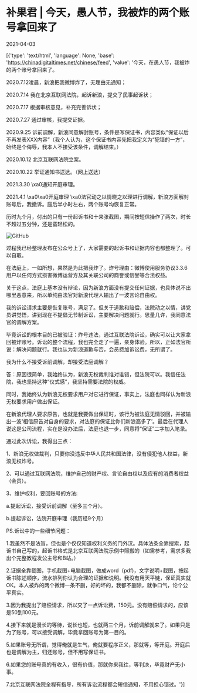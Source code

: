 # 补果君 | 今天，愚人节，我被炸的两个账号拿回来了

2021-04-03

[{'type': 'text/html', 'language': None, 'base': 'https://chinadigitaltimes.net/chinese/feed', 'value': '今天，在愚人节，我被炸的两个账号拿回来了。

2020.7.12凌晨，新浪把我微博炸了，无理由无通知；

2020.7.14 我在北京互联网法院，起诉新浪，提交了民事起诉状；

2020.7.17 根据审核意见，补充完善诉状；

2020.7.27 通过审核，我提交证据。

2020.9.25 诉前调解，新浪同意解封账号，条件是写保证书，内容类似“保证以后不再发表XXX内容”（我个人认为，这个保证书内容先把我定义为“犯错的一方”，始终是个侮辱，我本人不接受该条件，调解结束。）

2020.10.12 北京互联网法院立案。

2020.10.22 举证通知书送达。（网上送达）

2021.3.30 \xa0通知开庭审理。

2021.4.1 \xa0\xa0开庭审理 \xa0法官动之以情晓之以理进行调解，新浪方面解封账号后，我撤诉。庭后半小时左右，两个账号均恢复正常。

历时九个月，付出的只有一份起诉书和十来张截图，期间按短信操作了两次，时长不超过五分钟，还是蛮轻松的。

![GitHub](https://chinadigitaltimes.net/chinese/files/2021/04/2c.jpg)

过程我已经整理发布在公众号上了，大家需要的起诉书和证据内容也都整理了。可以自取。

在法庭上，一如所想，果然是为此把我炸了。炸号理由：微博使用服务协议3.3.6 用户以任何方式损害微博运营方及其关联公司的商誉或信誉等合法权益。

关于这点，法庭上基本没有辩论，因为新浪方面没有提交任何证据，也具体说不出哪里恶意来，所以单纯由法官对新浪代理人输出了一波言论自由权。

我的诉讼请求主要是恢复账号，满足了。但关于道歉和赔偿，法院动之以情，讲党员讲觉悟，讲到现在不提倡无节制诉讼，主要解决问题就行。思量几许，我同意法官的调解方案。

毕竟诉讼的根本目的已被验证：炸号违法，通过互联法院诉讼，确实可以让大家拿回被炸账号。诉讼的整个流程，我也完全走了一遍，亲身体验。所以，正如法官所说：解决问题就行。我也认为新浪道歉与否，会员费加诉讼费，无所谓了。

我为什么不接受诉前调解，却接受法庭调解？

答：原因很简单，我始终认为，新浪无权裁判谁对谁错，但法院可以。我信任法院，我也坚持这种“仪式感”，我坚持需要法院的权威。

同时，我始终认为新浪无权要求用户对它进行保证，事实上，法庭也同样认为新浪无权要求用户做出保证。

在新浪代理人要求原告，也就是我要做出保证时，该行为被法庭无情驳回，并被输出一波‘相信原告对自身的要求，对法庭的保证比你们新浪高多了’。最后在代理人说这是公司流程，实在是没办法后，法庭也退一步，同意将“保证”二字加入笔录。

通过此次诉讼，我得出三点：

1、新浪无权做裁判，只要你没违反中华人民共和国法律，没有侵犯他人权益，新浪无权炸号。

2、可以通过互联网法院，维护自己的财产权、言论自由权以及应有的消费者权益（会员）。

3、维护权利，要回账号的方法:

a.提起诉讼，接受诉前调解（至多三个月）。

b.提起诉讼，法院开庭审理（我历经9个月）

PS.诉讼中的一些细节问题：

1.我虽然不是法盲，但也是个仅仅知道权利义务的门外汉。具体法条全靠搜索，起诉书自己写的，起诉书格式是北京互联网法院示例中照搬的（如需参考，需求多我出个完整教程发公主号和B站。）

2.证据全靠截图，手机截图+电脑截图，做成word（pdf)，文字说明+截图，按起诉书陈述顺序，流水排列你认为合理的证据和说明。我没有用天平链，保证真实就OK。本人被炸的两个微博一条不删，好的坏的，我都不删除，就争口气，论个公平真实。

3.因为我提出了赔偿请求，所以交了一点诉讼费，150元。没有赔偿请求的，应该是50到100元。

4.接下来就是漫长的等待，说长也短，也就两三个月，诉前调解就来了。如果只是为了账号，可以接受调解，毕竟拿回账号为第一目的。

5.如果账号无所谓，觉得俺就是生气，俺就要程序正义，那就等，等开庭。开庭后也是调解为主，归还账号，但不用写保证书。

6.如果您的账号真的有收入，很有价值，那就你来我往，等判决，毕竟财产无小事。

7.北京互联网法院全程有指导，所有诉讼流程都会短信通知，不用担心错过。'}]
